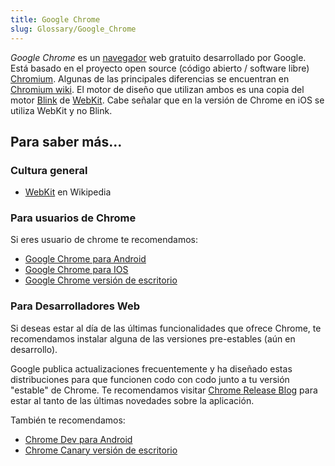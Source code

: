 ```yaml
---
title: Google Chrome
slug: Glossary/Google_Chrome
---
```


_Google Chrome_ es un [navegador](/es/docs/Glossary/Browser) web gratuito desarrollado por Google. Está basado en el proyecto open source (código abierto / software libre) [Chromium](http://www.chromium.org/). Algunas de las principales diferencias se encuentran en [Chromium wiki](https://code.google.com/p/chromium/wiki/ChromiumBrowserVsGoogleChrome). El motor de diseño que utilizan ambos es una copia del motor [Blink](/es/docs/Glossary/Blink) de [WebKit](/es/docs/Glossary/WebKit). Cabe señalar que en la versión de Chrome en iOS se utiliza WebKit y no Blink.

## Para saber más...

### Cultura general

- [WebKit](https://es.wikipedia.org/wiki/WebKit) en Wikipedia

### Para usuarios de Chrome

Si eres usuario de chrome te recomendamos:

- [Google Chrome para Android](https://play.google.com/store/apps/details?id=com.android.chrome)
- [Google Chrome para IOS](https://itunes.apple.com/es/app/chrome-web-browser-by-google/id535886823?mt=8)
- [Google Chrome versión de escritorio](https://www.google.com/chrome/browser/desktop/index.html)

### Para Desarrolladores Web

Si deseas estar al día de las últimas funcionalidades que ofrece Chrome, te recomendamos instalar alguna de las versiones pre-estables (aún en desarrollo).

Google publica actualizaciones frecuentemente y ha diseñado estas distribuciones para que funcionen codo con codo junto a tu versión "estable" de Chrome. Te recomendamos visitar [Chrome Release Blog](https://blog.google/products/chrome/) para estar al tanto de las últimas novedades sobre la aplicación.

También te recomendamos:

- [Chrome Dev para Android](https://play.google.com/store/apps/details?hl=es&id=com.chrome.dev)
- [Chrome Canary versión de escritorio](https://www.google.es/chrome/browser/canary.html)
